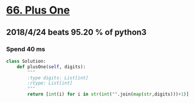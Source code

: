 # [66. Plus One](https://leetcode.com/problems/plus-one/description/)

## 2018/4/24 beats 95.20 % of python3
### Spend 40 ms
```python
class Solution:
    def plusOne(self, digits):
        """
        :type digits: List[int]
        :rtype: List[int]
        """
        return [int(i) for i in str(int("".join(map(str,digits)))+1)]
        
```
